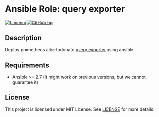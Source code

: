 # Ansible Role: query exporter

[![License](https://img.shields.io/badge/license-MIT%20License-brightgreen.svg)](https://opensource.org/licenses/MIT)
[![GitHub tag](https://img.shields.io/github/tag/cloudalchemy/ansible-mysqld_exporter.svg)](https://github.com/grzegorznowak/query-exporter-role/tags)

## Description

Deploy prometheus albertodonato [query exporter](https://github.com/albertodonato/query-exporter) using ansible.

## Requirements

- Ansible >= 2.7 (It might work on previous versions, but we cannot guarantee it)

## License

This project is licensed under MIT License. See [LICENSE](/LICENSE) for more details.

